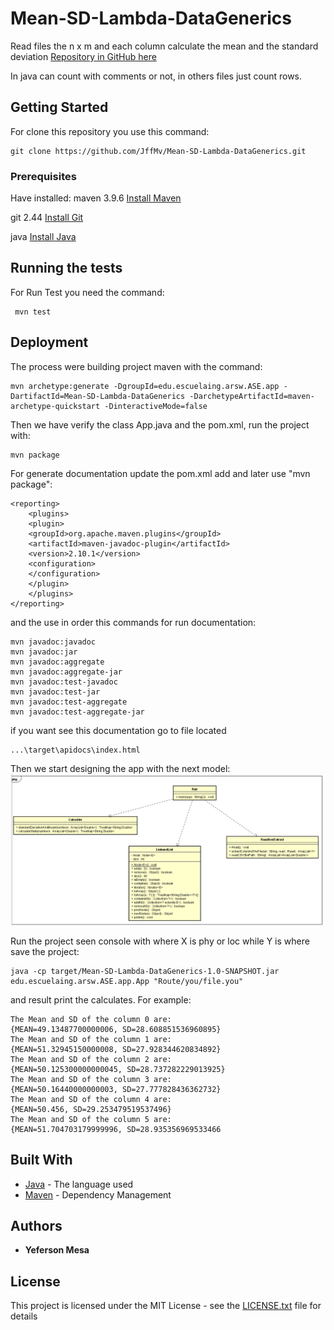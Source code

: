 # Mean-SD-Lambda-DataGenerics
Read files the n x m and each column calculate the mean and the standard deviation
[Repository in GitHub here](https://github.com/JffMv/Mean-SD-Lambda-DataGenerics)

In java can count with comments or not, in others files just count rows.


## Getting Started

For clone this repository you use this command:
 ```
 git clone https://github.com/JffMv/Mean-SD-Lambda-DataGenerics.git
 ```

### Prerequisites

Have installed:
maven 3.9.6
[Install Maven](https://maven.apache.org/download.cgi#Installation)


git 2.44
[Install Git](https://git-scm.com/book/en/v2/Getting-Started-Installing-Git)

java
[Install Java](https://www.oracle.com/co/java/technologies/downloads/)


## Running the tests

For Run Test you need the command:

```
 mvn test
```

## Deployment

The process were building project maven with the command:

```
mvn archetype:generate -DgroupId=edu.escuelaing.arsw.ASE.app -DartifactId=Mean-SD-Lambda-DataGenerics -DarchetypeArtifactId=maven-archetype-quickstart -DinteractiveMode=false

```

Then we have verify the class App.java and the pom.xml, run the project with:

```
mvn package
```


For generate documentation update the pom.xml add and later use "mvn package":

```
<reporting>
    <plugins>
    <plugin>
    <groupId>org.apache.maven.plugins</groupId>
    <artifactId>maven-javadoc-plugin</artifactId>
    <version>2.10.1</version>
    <configuration>
    </configuration>
    </plugin>
    </plugins>
</reporting>
```

and the use in order this commands for run documentation:

```
mvn javadoc:javadoc
mvn javadoc:jar
mvn javadoc:aggregate
mvn javadoc:aggregate-jar
mvn javadoc:test-javadoc
mvn javadoc:test-jar
mvn javadoc:test-aggregate
mvn javadoc:test-aggregate-jar
```

if you want see this documentation go to file located


```
...\target\apidocs\index.html

```
Then we start designing the app with the next model:
![Diagram.png](Resource/Diagram.png)


Run the project seen console with where X is phy or loc while Y is where save the project:
```
java -cp target/Mean-SD-Lambda-DataGenerics-1.0-SNAPSHOT.jar edu.escuelaing.arsw.ASE.app.App "Route/you/file.you"

```
and result print the calculates.
For example:
```
The Mean and SD of the column 0 are:
{MEAN=49.13487700000006, SD=28.608851536960895}
The Mean and SD of the column 1 are:
{MEAN=51.32945150000008, SD=27.928344620834892}
The Mean and SD of the column 2 are:
{MEAN=50.125300000000045, SD=28.737282229013925}
The Mean and SD of the column 3 are:
{MEAN=50.16440000000003, SD=27.777828436362732}
The Mean and SD of the column 4 are:
{MEAN=50.456, SD=29.253479519537496}
The Mean and SD of the column 5 are:
{MEAN=51.704703179999996, SD=28.935356969533466

```
## Built With

* [Java](https://www.java.com/es/) - The language used
* [Maven](https://maven.apache.org/) - Dependency Management



## Authors

* **Yeferson Mesa**

## License

This project is licensed under the MIT License - see the [LICENSE.txt](LICENSE.txt) file for details